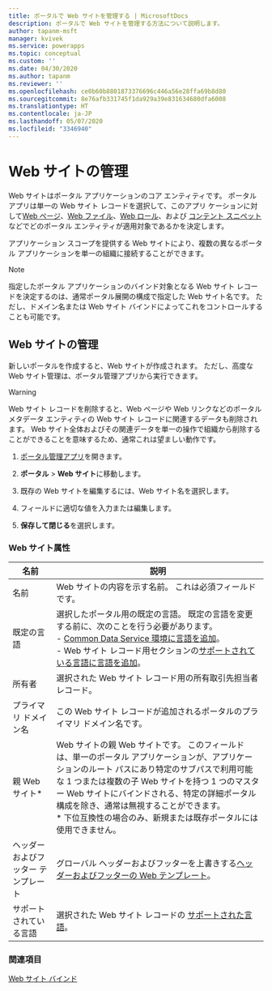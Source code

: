 ```yaml
---
title: ポータルで Web サイトを管理する | MicrosoftDocs
description: ポータルで Web サイトを管理する方法について説明します。
author: tapanm-msft
manager: kvivek
ms.service: powerapps
ms.topic: conceptual
ms.custom: ''
ms.date: 04/30/2020
ms.author: tapanm
ms.reviewer: ''
ms.openlocfilehash: ce0b60b8801873376696c446a56e28ffa69b8d80
ms.sourcegitcommit: 8e76afb331745f1da929a39e831634680dfa6008
ms.translationtype: HT
ms.contentlocale: ja-JP
ms.lasthandoff: 05/07/2020
ms.locfileid: "3346940"
---
```

# <a name="manage-websites"></a>Web サイトの管理

Web サイトはポータル アプリケーションのコア エンティティです。 ポータル アプリは単一の Web サイト レコードを選択して、このアプリ ケーションに対して[Web ページ](web-page.md)、[Web ファイル](web-files.md)、[Web ロール](create-web-roles.md)、および [コンテント スニペット](customize-content-snippets.md) などでどのポータル エンティティが適用対象であるかを決定します。

アプリケーション スコープを提供する Web サイトにより、複数の異なるポータル アプリケーションを単一の組織に接続することができます。

> [!NOTE]
> 指定したポータル アプリケーションのバインド対象となる Web サイト レコードを決定するのは、通常ポータル展開の構成で指定した Web サイト名です。
ただし、ドメイン名または Web サイト バインドによってこれをコントロールすることも可能です。

## <a name="manage-websites"></a>Web サイトの管理

新しいポータルを作成すると、Web サイトが作成されます。 ただし、高度な Web サイト管理は、ポータル管理アプリから実行できます。 

> [!WARNING]
> Web サイト レコードを削除すると、Web ページや Web リンクなどのポータル メタデータ エンティティの Web サイト レコードに関連するデータも削除されます。 Web サイト全体およびその関連データを単一の操作で組織から削除することができることを意味するため、通常これは望ましい動作です。

1. [ポータル管理アプリ](configure-portal.md)を開きます。

2. **ポータル** > **Web サイト**に移動します。

3. 既存の Web サイトを編集するには、Web サイト名を選択します。

4. フィールドに適切な値を入力または編集します。

5. **保存して閉じる**を選択します。

### <a name="website-attributes"></a>Web サイト属性

|名前|説明|
|-|-|
|名前|Web サイトの内容を示す名前。 これは必須フィールドです。|
| 既定の言語 | 選択したポータル用の既定の言語。 既定の言語を変更する前に、次のことを行う必要があります。 <br> - [Common Data Service 環境に言語を追加](https://docs.microsoft.com/power-platform/admin/enable-languages)。 <br> - Web サイト レコード用セクションの[サポートされている言語に言語を追加](enable-multiple-language-support.md)。
| 所有者  | 選択された Web サイト レコード用の所有取引先担当者レコード。
|プライマリ ドメイン名|この Web サイト レコードが追加されるポータルのプライマリ ドメイン名です。|
|親 Web サイト\*|Web サイトの親 Web サイトです。 このフィールドは、単一のポータル アプリケーションが、アプリケーションのルート パスにあり特定のサブパスで利用可能な 1 つまたは複数の子 Web サイトを持つ 1 つのマスター Web サイトにバインドされる、特定の詳細ポータル構成を除き、通常は無視することができます。 <br>\* 下位互換性の場合のみ、新規または既存ポータルには使用できません。 |
| ヘッダーおよびフッター テンプレート | グローバル ヘッダーおよびフッターを上書きする[ヘッダーおよびフッターの Web テンプレート](../liquid/store-content-web-templates.md#web-templates-as-page-templates)。
| サポートされている言語 | 選択された Web サイト レコードの [サポートされた言語](enable-multiple-language-support.md)。

### <a name="see-also"></a>関連項目

[Web サイト バインド](website-bindings.md)
